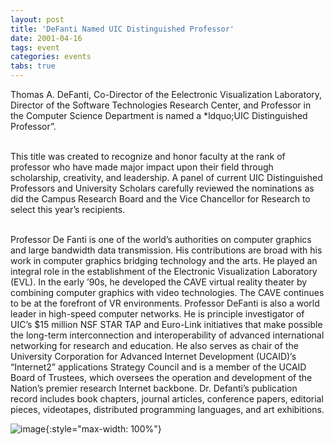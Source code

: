 ```yaml
---
layout: post
title: 'DeFanti Named UIC Distinguished Professor'
date: 2001-04-16
tags: event
categories: events
tabs: true
---
```


Thomas A. DeFanti, Co-Director of the Eelectronic Visualization Laboratory, Director of the Software Technologies Research Center, and Professor in the Computer Science Department is named a *ldquo;UIC Distinguished Professor&rdquo;.<br><br>

This title was created to recognize and honor faculty at the rank of professor who have made major impact upon their field through scholarship, creativity, and leadership. A panel of current UIC Distinguished Professors and University Scholars carefully reviewed the nominations as did the Campus Research Board and the Vice Chancellor for Research to select this year&rsquo;s recipients.<br><br>

Professor De Fanti is one of the world&rsquo;s authorities on computer graphics and large bandwidth data transmission. His contributions are broad with his work in computer graphics bridging technology and the arts. He played an integral role in the establishment of the Electronic Visualization Laboratory (EVL). In the early &rsquo;90s, he developed the CAVE virtual reality theater by combining computer graphics with video technologies. The CAVE continues to be at the forefront of VR environments. Professor DeFanti is also a world leader in high-speed computer networks. He is principle investigator of UIC&rsquo;s $15 million NSF STAR TAP and Euro-Link initiatives that make possible the long-term interconnection and interoperability of advanced international networking for research and education. He also serves as chair of the University Corporation for Advanced Internet Development (UCAID)&rsquo;s &ldquo;Internet2&rdquo; applications Strategy Council and is a member of the UCAID Board of Trustees, which oversees the operation and development of the Nation&rsquo;s premier research Internet backbone. Dr. Defanti&rsquo;s publication record includes book chapters, journal articles, conference papers, editorial pieces, videotapes, distributed programming languages, and art exhibitions.

![image](https://www.evl.uic.edu/output/originals/defanti.gif-srcw.jpg){:style="max-width: 100%"}

